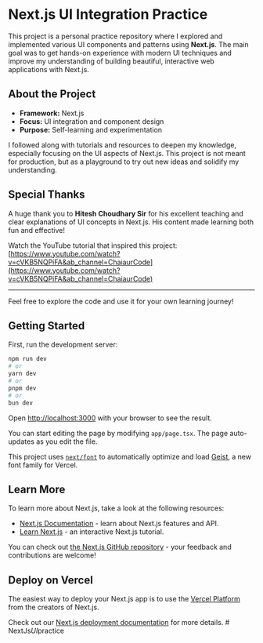 # Next.js UI Integration Practice

This project is a personal practice repository where I explored and implemented various UI components and patterns using **Next.js**. The main goal was to get hands-on experience with modern UI techniques and improve my understanding of building beautiful, interactive web applications with Next.js.

## About the Project
- **Framework:** Next.js
- **Focus:** UI integration and component design
- **Purpose:** Self-learning and experimentation

I followed along with tutorials and resources to deepen my knowledge, especially focusing on the UI aspects of Next.js. This project is not meant for production, but as a playground to try out new ideas and solidify my understanding.

## Special Thanks
A huge thank you to **Hitesh Choudhary Sir** for his excellent teaching and clear explanations of UI concepts in Next.js. His content made learning both fun and effective!

Watch the YouTube tutorial that inspired this project:  
[https://www.youtube.com/watch?v=cVKB5NQPiFA&ab_channel=ChaiaurCode](https://www.youtube.com/watch?v=cVKB5NQPiFA&ab_channel=ChaiaurCode)

---

Feel free to explore the code and use it for your own learning journey!

## Getting Started

First, run the development server:

```bash
npm run dev
# or
yarn dev
# or
pnpm dev
# or
bun dev
```

Open [http://localhost:3000](http://localhost:3000) with your browser to see the result.

You can start editing the page by modifying `app/page.tsx`. The page auto-updates as you edit the file.

This project uses [`next/font`](https://nextjs.org/docs/app/building-your-application/optimizing/fonts) to automatically optimize and load [Geist](https://vercel.com/font), a new font family for Vercel.

## Learn More

To learn more about Next.js, take a look at the following resources:

- [Next.js Documentation](https://nextjs.org/docs) - learn about Next.js features and API.
- [Learn Next.js](https://nextjs.org/learn) - an interactive Next.js tutorial.

You can check out [the Next.js GitHub repository](https://github.com/vercel/next.js) - your feedback and contributions are welcome!

## Deploy on Vercel

The easiest way to deploy your Next.js app is to use the [Vercel Platform](https://vercel.com/new?utm_medium=default-template&filter=next.js&utm_source=create-next-app&utm_campaign=create-next-app-readme) from the creators of Next.js.

Check out our [Next.js deployment documentation](https://nextjs.org/docs/app/building-your-application/deploying) for more details.
#   N e x t J s _ U I _ p r a c t i c e  
 